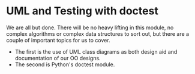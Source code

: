 # UML and Testing with doctest

We are all but done. There will be no heavy lifting in this module, no
complex algorithms or complex data structures to sort out, but there are
a couple of important topics for us to cover.

-   The first is the use of UML class diagrams as both design aid and
    documentation of our OO designs.
-   The second is Python's doctest module.
